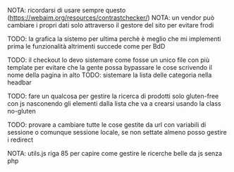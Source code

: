 NOTA: 
   ricordarsi di usare sempre questo (https://webaim.org/resources/contrastchecker/)
NOTA: 
   un vendor può cambiare i propri dati solo attraverso il gestore del sito per evitare frodi
   
TODO: 
   la grafica la sistemo per ultima perchè è meglio che mi implementi prima le funzionalità
   altrimenti succede come per BdD

TODO:
   il checkout lo devo sistemare come fosse un unico file con più template per evitare che la gente possa bypassare le cose scrivendo il nome della pagina in alto
TODO:
   sistemare la lista delle categoria nella headbar

TODO:
   fare un qualcosa per gestire la ricerca di prodotti solo gluten-free con js nasconendo gli elementi dalla lista che va a crearsi usando la class no-gluten

TODO:
   provare a cambiare tutte le cose gestite da url con variabili di sessione o comunque sessione locale, se non settate almeno posso gestire i redirect

NOTA:
   utils.js riga 85 per capire come gestire le ricerche belle da js senza php
